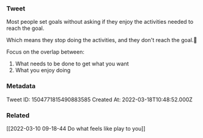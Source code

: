 ### Tweet
Most people set goals without asking if they enjoy the activities needed to reach the goal.

Which means they stop doing the activities, and they don't reach the goal.🤦 

Focus on the overlap between:
1. What needs to be done to get what you want
2. What you enjoy doing

### Metadata
Tweet ID: 1504771815490883585
Created At: 2022-03-18T10:48:52.000Z

### Related
[[2022-03-10 09-18-44 Do what feels like play to you]]

